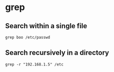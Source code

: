 # grep

## Search within a single file

    grep boo /etc/passwd


## Search recursively in a directory

    grep -r "192.168.1.5" /etc

